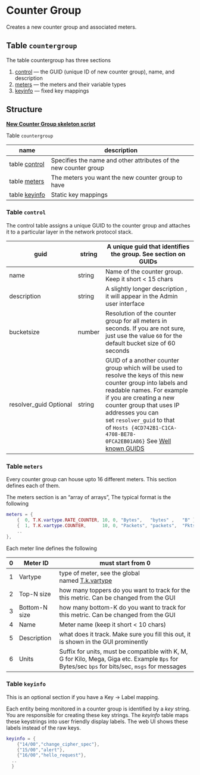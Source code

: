 # Counter Group

Creates a new counter group and associated meters.

## Table `countergroup`

The table countergroup has three sections

1. [control](/docs/lua/counter_group#table-control) — the GUID (unique ID of new counter group), name, and description
2. [meters](/docs/lua/counter_group#table-meters) — the meters and their variable types
3. [keyinfo](/docs/lua/counter_group#table-keyinfo) — fixed key mappings

## Structure

**[New Counter Group skeleton script](https://github.com/trisulnsm/trisul-scripts/blob/master/lua/skeletons/new_counter_group.lua)**

Table `countergroup`

| name                                                                        | description                                                      |
| --------------------------------------------------------------------------- | ---------------------------------------------------------------- |
| table [control](/docs/lua/counter_group#table-control) | Specifies the name and other attributes of the new counter group |
| table [meters](/docs/lua/counter_group#table-meters)   | The meters you want the new counter group to have                |
| table [keyinfo](/docs/lua/counter_group#table-keyinfo) | Static key mappings                                              |

### Table `control`

The control table assigns a unique GUID to the counter group and attaches it to a particular layer in the network protocol stack.

| guid                   | string | A unique guid that identifies the group. See section on GUIDs                                                                                                                                                                                                                                                                             |
| ---------------------- | ------ | ----------------------------------------------------------------------------------------------------------------------------------------------------------------------------------------------------------------------------------------------------------------------------------------------------------------------------------------- |
| name                   | string | Name of the counter group. Keep it short < 15 chars                                                                                                                                                                                                                                                                                       |
| description            | string | A slightly longer description , it will appear in the Admin user interface                                                                                                                                                                                                                                                                |
| bucketsize             | number | Resolution of the counter group for all meters in seconds. If you are not sure, just use the value `60` for the default bucket size of 60 seconds                                                                                                                                                                                         |
| resolver_guid Optional | string | GUID of a another counter group which will be used to resolve the keys of this new counter group into labels and readable names. For example if you are creating a new counter group that uses IP addresses you can set `resolver_guid` to that of `Hosts {4CD742B1-C1CA-4708-BE78-0FCA2EB01A86}` See [Well known GUIDS](/docs/ref/guid ) |

### Table `meters`

Every counter group can house upto 16 different meters. This section defines each of them.

The meters section is an “array of arrays”, The typical format is the following

```lua
meters = {
    {  0, T.K.vartype.RATE_COUNTER, 10, 0, "Bytes",   "bytes" ,   "B" },
    {  1, T.K.vartype.COUNTER,      10, 0, "Packets", "packets",  "Pkts" },
    ..
},
```

Each meter line defines the following

| 0   | Meter ID      | must start from 0                                                                                                                               |
| --- | ------------- | ----------------------------------------------------------------------------------------------------------------------------------------------- |
| 1   | Vartype       | type of meter, see the global named [T.k.vartype](/docs/lua/obj_globalt#constantstkvartype)                             |
| 2   | Top-N size    | how many toppers do you want to track for the this metric. Can be changed from the GUI                                                          |
| 3   | Bottom-N size | how many bottom-K do you want to track for this metric. Can be changed from the GUI                                                             |
| 4   | Name          | Meter name (keep it short < 10 chars)                                                                                                           |
| 5   | Description   | what does it track. Make sure you fill this out, it is shown in the GUI prominently                                                             |
| 6   | Units         | Suffix for units, must be compatible with K, M, G for Kilo, Mega, Giga etc. Example `Bps` for Bytes/sec `bps` for bits/sec, `msgs` for messages |

### Table `keyinfo`

This is an optional section if you have a Key → Label mapping.

Each entity being monitored in a counter group is identified by a *key* string. You are responsible for creating these key strings. The *keyinfo* table maps these keystrings into user friendly display labels. The web UI shows these labels instead of the raw keys.

```lua
keyinfo = {
    {"14/00","change_cipher_spec"},
    {"15/00","alert"},
    {"16/00","hello_request"},
  ..
  }
```
